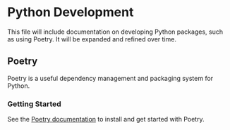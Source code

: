 # Python Development

This file will include documentation on developing Python packages, such as using Poetry.
It will be expanded and refined over time.

## Poetry
Poetry is a useful dependency management and packaging system for Python.

### Getting Started
See the [Poetry documentation](https://python-poetry.org/docs/) to install and get started with Poetry.